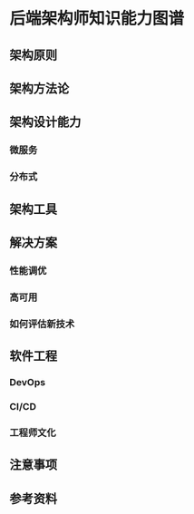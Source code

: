 # 后端架构师知识能力图谱

## 架构原则


## 架构方法论

## 架构设计能力
### 微服务

### 分布式

## 架构工具

## 解决方案
### 性能调优

### 高可用

### 如何评估新技术

## 软件工程
### DevOps

### CI/CD

### 工程师文化

## 注意事项

## 参考资料


